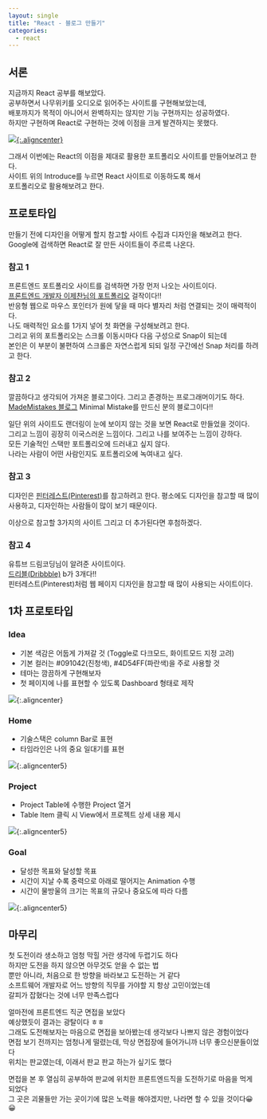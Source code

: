 ```yaml
---
layout: single
title: "React - 블로그 만들기"
categories:
  - react
---
```


<style>
img.aligncenter{display:block;margin:0 auto; border-radius: 10%;}
img.aligncenter5{display:block;margin:0 auto; border-radius: 5%;}


</style>

## 서론

지금까지 React 공부를 해보았다.<br>
공부하면서 나무위키를 오디오로 읽어주는 사이트를 구현해보았는데,<br>
배포까지가 목적이 아니어서 완벽하지는 않지만 기능 구현까지는 성공하였다.<br>
하지만 구현하며 React로 구현하는 것에 이점을 크게 발견하지는 못했다.<br> 

[![](/assets/images/posting/react_220627/picture1.png){:.aligncenter}](https://github.com/ingbox/react_audio)


그래서 이번에는 React의 이점을 제대로 활용한 포트폴리오 사이트를 만들어보려고 한다.<br>
사이트 위의 Introduce를 누르면 React 사이트로 이동하도록 해서<br>
포트폴리오로 활용해보려고 한다.<br>

## 프로토타입

만들기 전에 디자인을 어떻게 할지 참고할 사이트 수집과 디자인을 해보려고 한다.<br>
Google에 검색하면 React로 잘 만든 사이트들이 주르륵 나온다.<br>

### 참고 1

프론트엔드 포트폴리오 사이트를 검색하면 가장 먼저 나오는 사이트이다.<br>
[프론트엔드 개발자 이제찬님의 포트폴리오](https://www.jeky22.com/#0) <span id="mus">걸작이다!!</span><br>
반응형 웹으로 마우스 포인터가 원에 닿을 때 마다 별자리 처럼 연결되는 것이 매력적이다.<br>
나도 매력적인 요소를 1가지 넣어 첫 화면을 구성해보려고 한다.<br>
그리고 위의 포트폴리오는 스크롤 이동시마다 다음 구성으로 Snap이 되는데<br>
본인은 이 부분이 불편하여 스크롤은 자연스럽게 되되 일정 구간에선 Snap 처리를 하려고 한다.<br>

### 참고 2
깔끔하다고 생각되어 가져온 블로그이다. 그리고 존경하는 프로그래머이기도 하다.<br>
[MadeMistakes 블로그](https://mademistakes.com/) <span id="mus">Minimal Mistake를 만드신 분의 블로그이다!!</span><br>

일단 위의 사이트도 랜더링이 눈에 보이지 않는 것을 보면 React로 만들었을 것이다.<br>
그리고 느낌이 굉장히 이국스러운 느낌이다. 그리고 나를 보여주는 느낌이 강하다.<br>
모든 기술적인 스택만 포트폴리오에 드러내고 싶지 않다.<br>
나라는 사람이 어떤 사람인지도 포트폴리오에 녹여내고 싶다.<br>

### 참고 3
디자인은 [핀터레스트(Pinterest)](https://www.pinterest.co.kr/)를 참고하려고 한다.
평소에도 디자인을 참고할 때 많이 사용하고, 디자인하는 사람들이 많이 보기 때문이다.<br>

이상으로 참고할 3가지의 사이트 그리고 더 추가된다면 후첨하겠다.<br>

### 참고 4
유튜브 드림코딩님이 알려준 사이트이다.<br>
[드리블(Dribbble)](https://dribbble.com/) <span id="mus">b가 3개다!!</span><br>
핀터레스트(Pinterest)처럼 웹 페이지 디자인을 참고할 때 많이 사용되는 사이트이다.<br> 

## 1차 프로토타입

### Idea

* 기본 색감은 어둡게 가져갈 것 (Toggle로 다크모드, 화이트모드 지정 고려)
* 기본 컬러는 #091042(진청색), #4D54FF(파란색)을 주로 사용할 것
* 테마는 깜끔하게 구현해보자
* 첫 페이지에 나를 표현할 수 있도록 Dashboard 형태로 제작 

![](/assets/images/posting/react_220627/picture2.gif){:.aligncenter}


### Home

* 기술스택은 column Bar로 표현
* 타임라인은 나의 중요 일대기를 표현

![](/assets/images/posting/react_220627/Home.jpg){:.aligncenter5}

### Project

* Project Table에 수행한 Project 열거
* Table Item 클릭 시 View에서 프로젝트 상세 내용 제시

![](/assets/images/posting/react_220627/Project.jpg){:.aligncenter5}


### Goal

* 달성한 목표와 달성할 목표
* 시간이 지날 수록 중력으로 아래로 떨어지는 Animation 수행
* 시간이 물방울의 크기는 목표의 규모나 중요도에 따라 다름

![](/assets/images/posting/react_220627/Goal.jpg){:.aligncenter5}


## 마무리

첫 도전이라 생소하고 엄청 막힐 거란 생각에 두렵기도 하다<br>
하지만 도전을 하지 않으면 아무것도 얻을 수 없는 법<br>
뿐만 아니라, 처음으로 한 방향을 바라보고 도전하는 거 같다<br>
소프트웨어 개발자로 어느 방향의 직무를 가야할 지 항상 고민이었는데<br>
갈피가 잡혔다는 것에 너무 만족스럽다<br>

얼마전에 프론트엔드 직군 면접을 보았다<br>
예상했듯이 결과는 광탈이다 ㅎㅎ<br>
그래도 도전해보자는 마음으로 면접을 보아봤는데 생각보다 나쁘지 않은 경험이었다<br>
면접 보기 전까지는 엄청나게 떨렸는데, 막상 면접장에 들어가니까 너무 좋으신분들이었다<br>
위치는 판교였는데, 이래서 판교 판교 하는가 싶기도 했다<br>

면접을 본 후 열심히 공부하여 판교에 위치한 프론트엔드직을 도전하기로 마음을 먹게 되었다<br>
그 곳은 괴물들만 가는 곳이기에 많은 노력을 해야겠지만, 나라면 할 수 있을 것이다😀😀<br>
